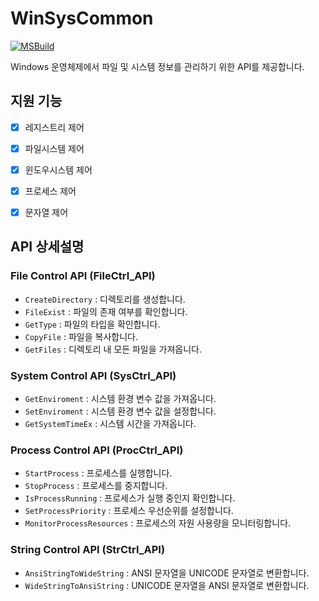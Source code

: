 # WinSysCommon
[![MSBuild](https://github.com/WinSysUtil/WinSysCommon/actions/workflows/msbuild.yml/badge.svg)](https://github.com/WinSysUtil/WinSysCommon/actions/workflows/msbuild.yml)

Windows 운영체제에서 파일 및 시스템 정보를 관리하기 위한 API를 제공합니다.


## 지원 기능

- [X] 레지스트리 제어
- [X] 파일시스템 제어
- [X] 윈도우시스템 제어
- [X] 프로세스 제어
- [X] 문자열 제어


## API 상세설명
### File Control API (FileCtrl_API)

- `CreateDirectory` : 디렉토리를 생성합니다.
- `FileExist` : 파일의 존재 여부를 확인합니다.
- `GetType` : 파일의 타입을 확인합니다.
- `CopyFile` : 파일을 복사합니다.
- `GetFiles` : 디렉토리 내 모든 파일을 가져옵니다.

### System Control API (SysCtrl_API)

- `GetEnviroment` : 시스템 환경 변수 값을 가져옵니다.
- `SetEnviroment` : 시스템 환경 변수 값을 설정합니다.
- `GetSystemTimeEx` : 시스템 시간을 가져옵니다.

### Process Control API (ProcCtrl_API)

- `StartProcess` : 프로세스를 실행합니다.
- `StopProcess` : 프로세스를 중지합니다.
- `IsProcessRunning` : 프로세스가 실행 중인지 확인합니다.
- `SetProcessPriority` : 프로세스 우선순위를 설정합니다.
- `MonitorProcessResources` : 프로세스의 자원 사용량을 모니터링합니다.

### String Control API (StrCtrl_API)

- `AnsiStringToWideString` : ANSI 문자열을 UNICODE 문자열로 변환합니다.
- `WideStringToAnsiString` : UNICODE 문자열을 ANSI 문자열로 변환합니다.
